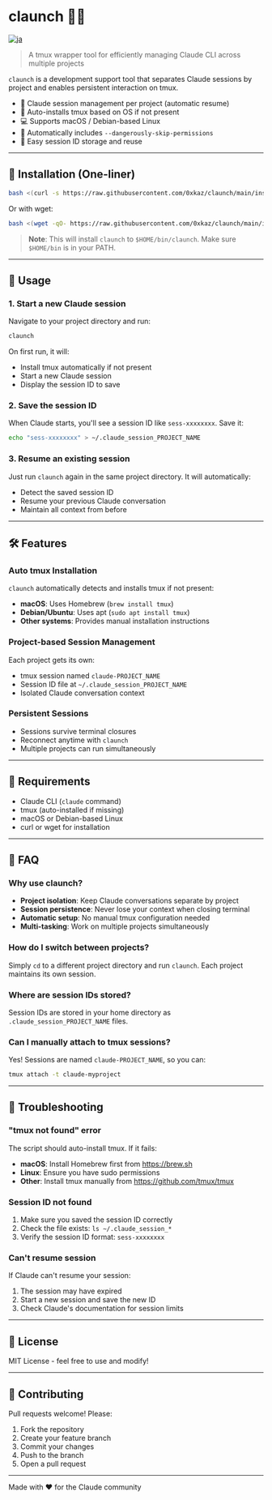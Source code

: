 # claunch 🧠🚀

[![ja](https://img.shields.io/badge/lang-ja-green.svg)](README.ja.md)

> A tmux wrapper tool for efficiently managing Claude CLI across multiple projects

`claunch` is a development support tool that separates Claude sessions by project and enables persistent interaction on tmux.

- 🧠 Claude session management per project (automatic resume)
- 🧰 Auto-installs tmux based on OS if not present
- 💻 Supports macOS / Debian-based Linux
- 🔐 Automatically includes `--dangerously-skip-permissions`
- 🔄 Easy session ID storage and reuse

---

## 🚀 Installation (One-liner)

```bash
bash <(curl -s https://raw.githubusercontent.com/0xkaz/claunch/main/install.sh)
```

Or with wget:

```bash
bash <(wget -qO- https://raw.githubusercontent.com/0xkaz/claunch/main/install.sh)
```

> **Note**: This will install `claunch` to `$HOME/bin/claunch`. Make sure `$HOME/bin` is in your PATH.

---

## 📖 Usage

### 1. Start a new Claude session

Navigate to your project directory and run:

```bash
claunch
```

On first run, it will:
- Install tmux automatically if not present
- Start a new Claude session
- Display the session ID to save

### 2. Save the session ID

When Claude starts, you'll see a session ID like `sess-xxxxxxxx`. Save it:

```bash
echo "sess-xxxxxxxx" > ~/.claude_session_PROJECT_NAME
```

### 3. Resume an existing session

Just run `claunch` again in the same project directory. It will automatically:
- Detect the saved session ID
- Resume your previous Claude conversation
- Maintain all context from before

---

## 🛠 Features

### Auto tmux Installation

`claunch` automatically detects and installs tmux if not present:

- **macOS**: Uses Homebrew (`brew install tmux`)
- **Debian/Ubuntu**: Uses apt (`sudo apt install tmux`)
- **Other systems**: Provides manual installation instructions

### Project-based Session Management

Each project gets its own:
- tmux session named `claude-PROJECT_NAME`
- Session ID file at `~/.claude_session_PROJECT_NAME`
- Isolated Claude conversation context

### Persistent Sessions

- Sessions survive terminal closures
- Reconnect anytime with `claunch`
- Multiple projects can run simultaneously

---

## 📝 Requirements

- Claude CLI (`claude` command)
- tmux (auto-installed if missing)
- macOS or Debian-based Linux
- curl or wget for installation

---

## 🤔 FAQ

### Why use claunch?

- **Project isolation**: Keep Claude conversations separate by project
- **Session persistence**: Never lose your context when closing terminal
- **Automatic setup**: No manual tmux configuration needed
- **Multi-tasking**: Work on multiple projects simultaneously

### How do I switch between projects?

Simply `cd` to a different project directory and run `claunch`. Each project maintains its own session.

### Where are session IDs stored?

Session IDs are stored in your home directory as `.claude_session_PROJECT_NAME` files.

### Can I manually attach to tmux sessions?

Yes! Sessions are named `claude-PROJECT_NAME`, so you can:

```bash
tmux attach -t claude-myproject
```

---

## 🐛 Troubleshooting

### "tmux not found" error

The script should auto-install tmux. If it fails:
- **macOS**: Install Homebrew first from https://brew.sh
- **Linux**: Ensure you have sudo permissions
- **Other**: Install tmux manually from https://github.com/tmux/tmux

### Session ID not found

1. Make sure you saved the session ID correctly
2. Check the file exists: `ls ~/.claude_session_*`
3. Verify the session ID format: `sess-xxxxxxxx`

### Can't resume session

If Claude can't resume your session:
1. The session may have expired
2. Start a new session and save the new ID
3. Check Claude's documentation for session limits

---

## 📄 License

MIT License - feel free to use and modify!

---

## 🤝 Contributing

Pull requests welcome! Please:
1. Fork the repository
2. Create your feature branch
3. Commit your changes
4. Push to the branch
5. Open a pull request

---

Made with ❤️ for the Claude community